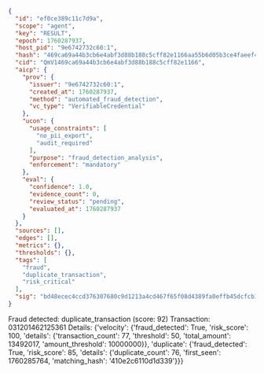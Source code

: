 ```json
{
  "id": "ef0ce389c11c7d9a",
  "scope": "agent",
  "key": "RESULT",
  "epoch": 1760287937,
  "host_pid": "9e6742732c60:1",
  "hash": "469ca69a44b3cb6e4abf3d88b188c5cff82e1166aa55b6d05b3ce4faeef4e5e6",
  "cid": "QmV1469ca69a44b3cb6e4abf3d88b188c5cff82e1166",
  "aicp": {
    "prov": {
      "issuer": "9e6742732c60:1",
      "created_at": 1760287937,
      "method": "automated_fraud_detection",
      "vc_type": "VerifiableCredential"
    },
    "ucon": {
      "usage_constraints": [
        "no_pii_export",
        "audit_required"
      ],
      "purpose": "fraud_detection_analysis",
      "enforcement": "mandatory"
    },
    "eval": {
      "confidence": 1.0,
      "evidence_count": 0,
      "review_status": "pending",
      "evaluated_at": 1760287937
    }
  },
  "sources": [],
  "edges": [],
  "metrics": {},
  "thresholds": {},
  "tags": [
    "fraud",
    "duplicate_transaction",
    "risk_critical"
  ],
  "sig": "bd48ecec4ccd376307680c9d1213a4cd467f65f08d4389fa0effb45dcfcb129b"
}
```

Fraud detected: duplicate_transaction (score: 92)
Transaction: 031201462125361
Details: {'velocity': {'fraud_detected': True, 'risk_score': 100, 'details': {'transaction_count': 77, 'threshold': 50, 'total_amount': 13492017, 'amount_threshold': 10000000}}, 'duplicate': {'fraud_detected': True, 'risk_score': 85, 'details': {'duplicate_count': 76, 'first_seen': 1760285764, 'matching_hash': '410e2c6110d1d339'}}}